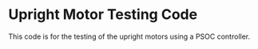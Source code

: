 Upright Motor Testing Code
============================

This code is for the testing of the upright motors using a PSOC controller.
